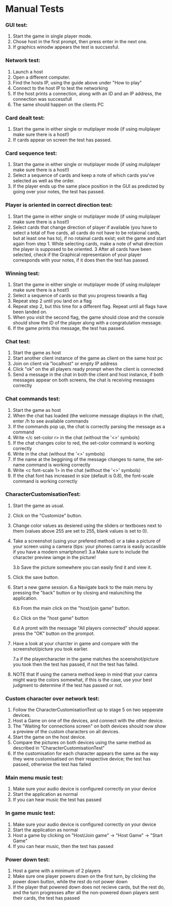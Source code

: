 # Manual Tests

### GUI test:
1. Start the game in single player mode.
2. Chose host in the first prompt, then press enter in the next one.
3. If graphics winodw appears the test is succsesful.

### Network test:
1. Launch a host
2. Open a different computer.
3. Find the hosts IP, using the guide above under "How to play"
4. Connect to the host IP to test the networking
5. If the host prints a connection, along with an ID and an IP address, the connection was successfull
6. The same should happen on the clients PC

### Card dealt test:
1. Start the game in either single or mutiplayer mode (if using muliplayer make sure there is a host!)
2. If cards appear on screen the test has passed.

### Card sequence test:
1. Start the game in either single or mutiplayer mode (if using muliplayer make sure there is a host!)
2. Select a sequence of cards and keep a note of which cards you've selected as well as the order.
3. If the player ends up the same place position in the GUI as predicted by going over your notes, the test has passed.

### Player is oriented in correct direction test:
1. Start the game in either single or mutiplayer mode (if using muliplayer make sure there is a host!)
2. Select cards that change direction of player if available (you have to select a total of five cards, all cards do not have to be rotaional cards, but at least one has to), if no rotainal cards exist; exit the game and start again from step 1. While selecting cards, make a note of what direction the player is supposed to be oriented.
   3 After all cards have been selected, check if the Graphical representaion of your player corresponds with your notes, if it does then the test has passed.

### Winning test:
1. Start the game in either single or mutiplayer mode (if using muliplayer make sure there is a host!)
2. Select a sequence of cards so that you progress towards a flag
3. Repeat step 2 until you land on a flag
4. Repeat step 2, but this time for a different flag. Repeat until all flags have been landed on.
5. When you visit the second flag, the game should close and the console should show the ID of the player along with a congratulation message.
6. If the game prints this message, the test has passed.

### Chat test:
1. Start the game as host
2. Start another client instance of the game as client on the same host pc
3. Join on client via "localhost" or empty IP address
4. Click "ok" on the all players ready prompt when the client is connected
5. Send a message in the chat in both the client and host instance, if both messages appear
   on both screens, the chat is receiving messages correctly

### Chat commands test:
1. Start the game as host
2. When the chat has loaded (the welcome message displays in the chat), enter /h to
   see available commands
3. If the commands pop up, the chat is correctly parsing the message as a command
4. Write </c set-color r> in the chat (without the '<>' symbols)
5. If the chat changes color to red, the set-color command is working correctly
6. Write <c set-name name> in the chat (without the '<>' symbols)
7. If the name at the beggining of the message changes to name, the set-name command
   is working correctly
8. Write <c font-scale 1> in the chat (without the '<>' symbols)
9. If the chat font has increased in size (default is 0.8), the font-scale command
   is working correctly


### CharacterCustomisationTest:
1. Start the game as usual.
2. Click on the "Customize" button.
3. Change color values as desiered using the sliders or textboxes next to them (values above 255 are set to 255, blank values is set to 0).
4. Take a screenshot (using your prefered method) or a take a picture of your screen using a camera (tips: your phones camra is easily accasible if you have a modern smartphone!)
   3.a Make sure to include the character preview iamge in the picture!

   3.b Save the picture somewhere you can easily find it and view it.

5. Click the save button.
6. Start a new game session.
   6.a Navigate back to the main menu by pressing the "back" button or by closing and realunching the application.

   6.b From the main click on the "host/join game" button.

   6.c Click on the "host game" button

   6.d A promt with the message "All players connected" should appear. press the "OK" button on the prompot.

7. Have a look at your charcter in game and compare with the screenshot/picture you took earlier.

   7.a if the playercharacter in the game matches the sceenshot/picture you took then the test has passed, if not the test has failed.

8. NOTE that If using the camera method keep in mind that your camra might warp the colors somewhat, if this is the case, use your best judgment to determine if the 		test has passed or not.



### Custom character over network test:
1. Follow the CharacterCustomisationTest up to stage 5 on two sepperate devices.
2. Host a Game on one of the devices, and connect with the other device.
3. The "Waiting for connections screen" on both devices should now show a preview of the custom characters on all devices.
4. Start the game on the host device.
5. Compare the pictures on both devices using the same method as described in "CharacterCustomisationTest"
6. If the customisation for each character appears the same as the way they were customisatised on their respective device;
   the test has passed, otherwise the test has failed



### Main menu music test:
1. Make sure your audio device is configured correctly on your device
2. Start the application as normal
3. If you can hear music the test has passed



### In game music test:
1. Make sure your audio device is configured correctly on your device
2. Start the application as normal
3. Host a game by clicking on "Host/Join game" -> "Host Game" -> "Start Game"
4. If you can hear music, then the test has passed


### Power down test:
1. Host a game with a minimum of 2 players
2. Make sure one player powers down on the first turn, by clicking the power down button, while the rest do not power down
3. If the player that powered down does not recieve cards, but the rest do, and the turn progresses after all the non-powered down players sent their cards, the test has passed 
